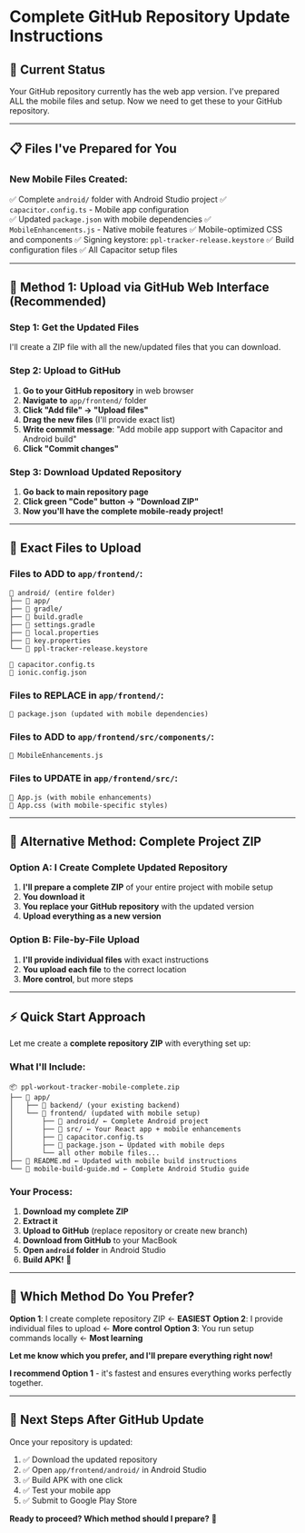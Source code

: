 # Complete GitHub Repository Update Instructions

## 🎯 **Current Status**
Your GitHub repository currently has the web app version. I've prepared ALL the mobile files and setup. Now we need to get these to your GitHub repository.

---

## 📋 **Files I've Prepared for You**

### **New Mobile Files Created:**
✅ Complete `android/` folder with Android Studio project
✅ `capacitor.config.ts` - Mobile app configuration  
✅ Updated `package.json` with mobile dependencies
✅ `MobileEnhancements.js` - Native mobile features
✅ Mobile-optimized CSS and components
✅ Signing keystore: `ppl-tracker-release.keystore`
✅ Build configuration files
✅ All Capacitor setup files

---

## 🚀 **Method 1: Upload via GitHub Web Interface (Recommended)**

### **Step 1: Get the Updated Files**
I'll create a ZIP file with all the new/updated files that you can download.

### **Step 2: Upload to GitHub**
1. **Go to your GitHub repository** in web browser
2. **Navigate to** `app/frontend/` folder
3. **Click "Add file" → "Upload files"**
4. **Drag the new files** (I'll provide exact list)
5. **Write commit message**: "Add mobile app support with Capacitor and Android build"
6. **Click "Commit changes"**

### **Step 3: Download Updated Repository** 
1. **Go back to main repository page**
2. **Click green "Code" button → "Download ZIP"**
3. **Now you'll have the complete mobile-ready project!**

---

## 📁 **Exact Files to Upload**

### **Files to ADD to `app/frontend/`:**
```
📁 android/ (entire folder)
├── 📁 app/
├── 📁 gradle/
├── 📄 build.gradle
├── 📄 settings.gradle
├── 📄 local.properties
├── 📄 key.properties
└── 📄 ppl-tracker-release.keystore

📄 capacitor.config.ts
📄 ionic.config.json
```

### **Files to REPLACE in `app/frontend/`:**
```
📄 package.json (updated with mobile dependencies)
```

### **Files to ADD to `app/frontend/src/components/`:**
```
📄 MobileEnhancements.js
```

### **Files to UPDATE in `app/frontend/src/`:**
```
📄 App.js (with mobile enhancements)
📄 App.css (with mobile-specific styles)
```

---

## 💾 **Alternative Method: Complete Project ZIP**

### **Option A: I Create Complete Updated Repository**
1. **I'll prepare a complete ZIP** of your entire project with mobile setup
2. **You download it** 
3. **You replace your GitHub repository** with the updated version
4. **Upload everything as a new version**

### **Option B: File-by-File Upload**
1. **I'll provide individual files** with exact instructions
2. **You upload each file** to the correct location
3. **More control**, but more steps

---

## ⚡ **Quick Start Approach**

Let me create a **complete repository ZIP** with everything set up:

### **What I'll Include:**
```
📦 ppl-workout-tracker-mobile-complete.zip
├── 📁 app/
│   ├── 📁 backend/ (your existing backend)
│   └── 📁 frontend/ (updated with mobile setup)
│       ├── 📁 android/ ← Complete Android project
│       ├── 📁 src/ ← Your React app + mobile enhancements
│       ├── 📄 capacitor.config.ts
│       ├── 📄 package.json ← Updated with mobile deps
│       └── all other mobile files...
├── 📄 README.md ← Updated with mobile build instructions
└── 📄 mobile-build-guide.md ← Complete Android Studio guide
```

### **Your Process:**
1. **Download my complete ZIP**
2. **Extract it**
3. **Upload to GitHub** (replace repository or create new branch)
4. **Download from GitHub** to your MacBook
5. **Open `android` folder** in Android Studio
6. **Build APK!** 🎉

---

## 🎯 **Which Method Do You Prefer?**

**Option 1**: I create complete repository ZIP ← **EASIEST**
**Option 2**: I provide individual files to upload ← **More control**
**Option 3**: You run setup commands locally ← **Most learning**

**Let me know which you prefer, and I'll prepare everything right now!**

**I recommend Option 1** - it's fastest and ensures everything works perfectly together.

---

## 🔄 **Next Steps After GitHub Update**

Once your repository is updated:
1. ✅ Download the updated repository 
2. ✅ Open `app/frontend/android/` in Android Studio
3. ✅ Build APK with one click
4. ✅ Test your mobile app
5. ✅ Submit to Google Play Store

**Ready to proceed? Which method should I prepare?** 🚀
